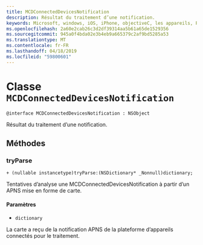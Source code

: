 ```yaml
---
title: MCDConnectedDevicesNotification
description: Résultat du traitement d’une notification.
keywords: Microsoft, windows, iOS, iPhone, objectiveC, les appareils, Project Rome connectés
ms.openlocfilehash: 2a60e2cab26c3d2df39314aa5b61a65de1529356
ms.sourcegitcommit: 945a0f4bda02e3b4eb9a665379c2af9bd5285a53
ms.translationtype: MT
ms.contentlocale: fr-FR
ms.lasthandoff: 04/18/2019
ms.locfileid: "59800601"
---
```

# <a name="class-mcdconnecteddevicesnotification"></a>Classe `MCDConnectedDevicesNotification` 

```
@interface MCDConnectedDevicesNotification : NSObject
```  
Résultat du traitement d’une notification.

## <a name="methods"></a>Méthodes

### <a name="tryparse"></a>tryParse

`+ (nullable instancetype)tryParse:(NSDictionary* _Nonnull)dictionary;`

Tentatives d’analyse une MCDConnectedDevicesNotification à partir d’un APNS mise en forme de carte.

#### <a name="parameters"></a>Paramètres 
* `dictionary` 

La carte a reçu de la notification APNS de la plateforme d’appareils connectés pour le traitement.
